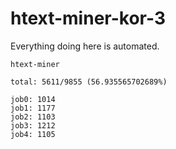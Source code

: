 # htext-miner-kor-3

Everything doing here is automated.

```
htext-miner

total: 5611/9855 (56.935565702689%)

job0: 1014
job1: 1177
job2: 1103
job3: 1212
job4: 1105
```